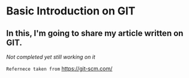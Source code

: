 # Basic Introduction on GIT

## In this, I'm going to share my article written on GIT.

*Not completed yet still working on it*

`Refernece taken from` https://git-scm.com/
